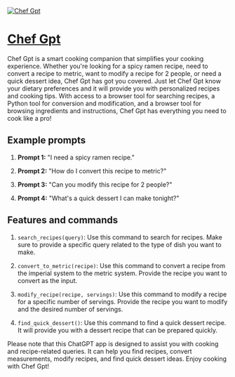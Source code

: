 [![Chef Gpt](https://files.oaiusercontent.com/file-CHzkxplArHF3dUG9bbdxivs5?se=2123-10-17T18%3A29%3A17Z&sp=r&sv=2021-08-06&sr=b&rscc=max-age%3D31536000%2C%20immutable&rscd=attachment%3B%20filename%3Dchefgptwhite-4.png&sig=ZnapzLaAJcdPoGC2aIeTt4DhaIatdHqXrK2s2jc0MTc%3D)](https://chat.openai.com/g/g-gX6f9h3yO-chef-gpt)

# [Chef Gpt](https://chat.openai.com/g/g-gX6f9h3yO-chef-gpt)

Chef Gpt is a smart cooking companion that simplifies your cooking experience. Whether you're looking for a spicy ramen recipe, need to convert a recipe to metric, want to modify a recipe for 2 people, or need a quick dessert idea, Chef Gpt has got you covered. Just let Chef Gpt know your dietary preferences and it will provide you with personalized recipes and cooking tips. With access to a browser tool for searching recipes, a Python tool for conversion and modification, and a browser tool for browsing ingredients and instructions, Chef Gpt has everything you need to cook like a pro!

## Example prompts

1. **Prompt 1:** "I need a spicy ramen recipe."

2. **Prompt 2:** "How do I convert this recipe to metric?"

3. **Prompt 3:** "Can you modify this recipe for 2 people?"

4. **Prompt 4:** "What's a quick dessert I can make tonight?"

## Features and commands

1. `search_recipes(query)`: Use this command to search for recipes. Make sure to provide a specific query related to the type of dish you want to make.

2. `convert_to_metric(recipe)`: Use this command to convert a recipe from the imperial system to the metric system. Provide the recipe you want to convert as the input.

3. `modify_recipe(recipe, servings)`: Use this command to modify a recipe for a specific number of servings. Provide the recipe you want to modify and the desired number of servings.

4. `find_quick_dessert()`: Use this command to find a quick dessert recipe. It will provide you with a dessert recipe that can be prepared quickly.

Please note that this ChatGPT app is designed to assist you with cooking and recipe-related queries. It can help you find recipes, convert measurements, modify recipes, and find quick dessert ideas. Enjoy cooking with Chef Gpt!
